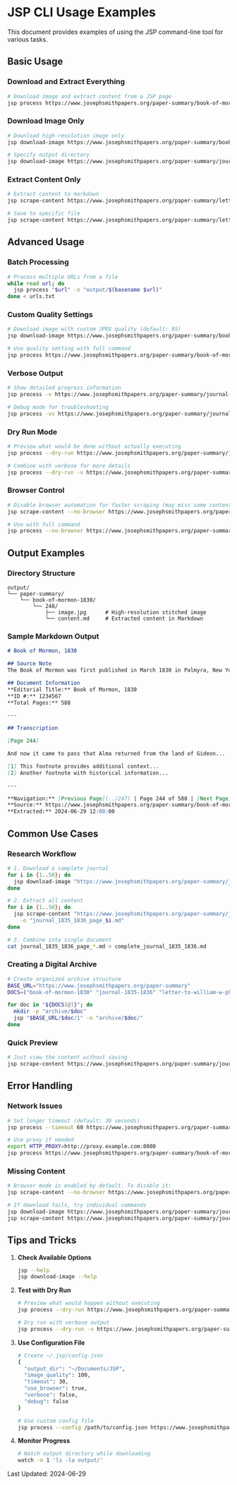# JSP CLI Usage Examples

This document provides examples of using the JSP command-line tool for various tasks.

## Basic Usage

### Download and Extract Everything
```bash
# Download image and extract content from a JSP page
jsp process https://www.josephsmithpapers.org/paper-summary/book-of-mormon-1830/248
```

### Download Image Only
```bash
# Download high-resolution image only
jsp download-image https://www.josephsmithpapers.org/paper-summary/book-of-mormon-1830/248

# Specify output directory
jsp download-image https://www.josephsmithpapers.org/paper-summary/journal-1835-1836/11 -o ~/Desktop/jsp-images/
```

### Extract Content Only
```bash
# Extract content to markdown
jsp scrape-content https://www.josephsmithpapers.org/paper-summary/letter-to-william-w-phelps-27-november-1832/1

# Save to specific file
jsp scrape-content https://www.josephsmithpapers.org/paper-summary/letter-to-william-w-phelps-27-november-1832/1 -o letter.md
```

## Advanced Usage

### Batch Processing
```bash
# Process multiple URLs from a file
while read url; do
  jsp process "$url" -o "output/$(basename $url)"
done < urls.txt
```

### Custom Quality Settings
```bash
# Download image with custom JPEG quality (default: 95)
jsp download-image https://www.josephsmithpapers.org/paper-summary/book-of-mormon-1830/248 --quality 100

# Use quality setting with full command
jsp process https://www.josephsmithpapers.org/paper-summary/book-of-mormon-1830/248 --quality 100
```

### Verbose Output
```bash
# Show detailed progress information
jsp process -v https://www.josephsmithpapers.org/paper-summary/journal-1835-1836/11

# Debug mode for troubleshooting
jsp process -vv https://www.josephsmithpapers.org/paper-summary/journal-1835-1836/11
```

### Dry Run Mode
```bash
# Preview what would be done without actually executing
jsp process --dry-run https://www.josephsmithpapers.org/paper-summary/journal-1835-1836/11

# Combine with verbose for more details
jsp process --dry-run -v https://www.josephsmithpapers.org/paper-summary/journal-1835-1836/11
```

### Browser Control
```bash
# Disable browser automation for faster scraping (may miss some content)
jsp scrape-content --no-browser https://www.josephsmithpapers.org/paper-summary/journal-1835-1836/11

# Use with full command
jsp process --no-browser https://www.josephsmithpapers.org/paper-summary/journal-1835-1836/11
```

## Output Examples

### Directory Structure
```
output/
└── paper-summary/
    └── book-of-mormon-1830/
        └── 248/
            ├── image.jpg      # High-resolution stitched image
            └── content.md     # Extracted content in Markdown
```

### Sample Markdown Output
```markdown
# Book of Mormon, 1830

## Source Note
The Book of Mormon was first published in March 1830 in Palmyra, New York...

## Document Information
**Editorial Title:** Book of Mormon, 1830
**ID #:** 1234567
**Total Pages:** 588

---

## Transcription

[Page 244]

And now it came to pass that Alma returned from the land of Gideon...

[1] This footnote provides additional context...
[2] Another footnote with historical information...

---

**Navigation:** [Previous Page](../247) | Page 244 of 588 | [Next Page](../249)
**Source:** https://www.josephsmithpapers.org/paper-summary/book-of-mormon-1830/248
**Extracted:** 2024-06-29 12:00:00
```

## Common Use Cases

### Research Workflow
```bash
# 1. Download a complete journal
for i in {1..50}; do
  jsp download-image "https://www.josephsmithpapers.org/paper-summary/journal-1835-1836/$i"
done

# 2. Extract all content
for i in {1..50}; do
  jsp scrape-content "https://www.josephsmithpapers.org/paper-summary/journal-1835-1836/$i" \
    -o "journal_1835_1836_page_$i.md"
done

# 3. Combine into single document
cat journal_1835_1836_page_*.md > complete_journal_1835_1836.md
```

### Creating a Digital Archive
```bash
# Create organized archive structure
BASE_URL="https://www.josephsmithpapers.org/paper-summary"
DOCS=("book-of-mormon-1830" "journal-1835-1836" "letter-to-william-w-phelps-27-november-1832")

for doc in "${DOCS[@]}"; do
  mkdir -p "archive/$doc"
  jsp "$BASE_URL/$doc/1" -o "archive/$doc/"
done
```

### Quick Preview
```bash
# Just view the content without saving
jsp scrape-content https://www.josephsmithpapers.org/paper-summary/journal-1835-1836/11 | less
```

## Error Handling

### Network Issues
```bash
# Set longer timeout (default: 30 seconds)
jsp process --timeout 60 https://www.josephsmithpapers.org/paper-summary/book-of-mormon-1830/248

# Use proxy if needed
export HTTP_PROXY=http://proxy.example.com:8080
jsp process https://www.josephsmithpapers.org/paper-summary/book-of-mormon-1830/248
```

### Missing Content
```bash
# Browser mode is enabled by default. To disable it:
jsp scrape-content --no-browser https://www.josephsmithpapers.org/paper-summary/journal-1835-1836/11

# If download fails, try individual commands
jsp download-image https://www.josephsmithpapers.org/paper-summary/journal-1835-1836/11
jsp scrape-content https://www.josephsmithpapers.org/paper-summary/journal-1835-1836/11
```

## Tips and Tricks

1. **Check Available Options**
   ```bash
   jsp --help
   jsp download-image --help
   ```

2. **Test with Dry Run**
   ```bash
   # Preview what would happen without executing
   jsp process --dry-run https://www.josephsmithpapers.org/paper-summary/book-of-mormon-1830/248
   
   # Dry run with verbose output
   jsp process --dry-run -v https://www.josephsmithpapers.org/paper-summary/book-of-mormon-1830/248
   ```

3. **Use Configuration File**
   ```bash
   # Create ~/.jsp/config.json
   {
     "output_dir": "~/Documents/JSP",
     "image_quality": 100,
     "timeout": 30,
     "use_browser": true,
     "verbose": false,
     "debug": false
   }
   
   # Use custom config file
   jsp process --config /path/to/config.json https://www.josephsmithpapers.org/paper-summary/journal-1835-1836/11
   ```

4. **Monitor Progress**
   ```bash
   # Watch output directory while downloading
   watch -n 1 'ls -la output/'
   ```

Last Updated: 2024-06-29